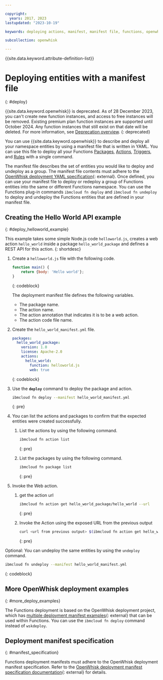 ```yaml
---

copyright:
  years: 2017, 2023
lastupdated: "2023-10-19"

keywords: deploying actions, manifest, manifest file, functions, openwhisk, API

subcollection: openwhisk

---
```


{{site.data.keyword.attribute-definition-list}}


# Deploying entities with a manifest file 
{: #deploy}

{{site.data.keyword.openwhisk}} is deprecated. As of 28 December 2023, you can't create new function instances, and access to free instances will be removed. Existing premium plan function instances are supported until October 2024. Any function instances that still exist on that date will be deleted. For more information, see [Deprecation overview](/docs/openwhisk?topic=openwhisk-dep-overview).
{: deprecated}

You can use {{site.data.keyword.openwhisk}} to describe and deploy all your namespace entities by using a manifest file that is written in YAML. You can use this file to deploy all your Functions [Packages](/docs/openwhisk?topic=openwhisk-pkg_ov), [Actions](/docs/openwhisk?topic=openwhisk-actions), [Triggers](/docs/openwhisk?topic=openwhisk-triggers), and [Rules](/docs/openwhisk?topic=openwhisk-rules) with a single command.

The manifest file describes the set of entities you would like to deploy and undeploy as a group. The manifest file contents must adhere to the [OpenWhisk deployment YAML specification](https://github.com/apache/openwhisk-wskdeploy/tree/master/specification#package-specification){: external}. Once defined, you can use your manifest file to deploy or redeploy a group of Functions entities into the same or different Functions namespace. You can use the Functions plug-in commands `ibmcloud fn deploy` and `ibmcloud fn undeploy` to deploy and undeploy the Functions entities that are defined in your manifest file.

## Creating the Hello World API example
{: #deploy_helloworld_example}

This example takes some simple Node.js code `helloworld.js`, creates a web action `hello_world` inside a package `hello_world_package` and defines a REST API for this action.
{: shortdesc}

1. Create a `helloworld.js` file with the following code.

    ```javascript
    function main() {
        return {body: 'Hello world'};
    }
    ```
    {: codeblock}

    The deployment manifest file defines the following variables.
    * The package name.
    * The action name.
    * The action annotation that indicates it is to be a web action.
    * The action code file name.

2. Create the `hello_world_manifest.yml` file.

    ```yaml
    packages:
      hello_world_package:
        version: 1.0
        license: Apache-2.0
        actions:
          hello_world:
            function: helloworld.js
            web: true
    ```
    {: codeblock}

3. Use the **`deploy`** command to deploy the package and action.

    ```sh
    ibmcloud fn deploy --manifest hello_world_manifest.yml
    ```
    {: pre}

4. You can list the actions and  packages to confirm that the expected entities were created successfully.

    1. List the actions by using the following command.

        ```sh
        ibmcloud fn action list
        ```
        {: pre}

    2. List the packages by using the following command.

        ```sh
        ibmcloud fn package list
        ```
        {: pre}

5. Invoke the Web action.

    1. get the action  url 

        ```sh
        ibmcloud fn action get hello_world_package/hello_world --url
        ```
        {: pre}

    2. Invoke the Action using the exposed URL from the previous output

        ```sh
        curl <url from previous output> $(ibmcloud fn action get hello_world_package/hello_world --url | grep "https://")
        ```
        {: pre}


Optional: You can undeploy the same entities by using the `undeploy` command.

```sh
ibmcloud fn undeploy --manifest hello_world_manifest.yml
```
{: codeblock}

## More OpenWhisk deployment examples
{: #more_deploy_examples}

The Functions deployment is based on the OpenWhisk deployment project, which has [multiple deployment manifest examples](https://github.com/apache/openwhisk-wskdeploy/blob/master/docs/programming_guide.md#guided-examples){: external} that can be used within Functions.  You can use the `ibmcloud fn deploy` command instead of `wskdeploy`.

## Deployment manifest specification
{: #manifest_specification}

Functions deployment manifests must adhere to the OpenWhisk deployment manifest specification. Refer to the [OpenWhisk deployment manifest specification documentation](https://github.com/apache/openwhisk-wskdeploy/tree/master/specification#openwhisk-packaging-specification){: external} for details.


